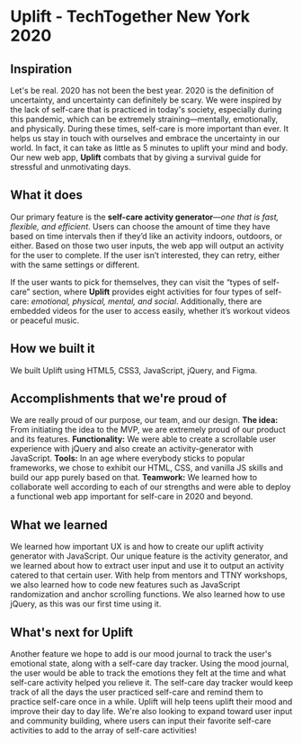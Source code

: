 # Uplift - TechTogether New York 2020
## Inspiration
Let's be real. 2020 has not been the best year. 2020 is the definition of uncertainty, and uncertainty can definitely be scary. We were inspired by the lack of self-care that is practiced in today's society, especially during this pandemic, which can be extremely straining—mentally, emotionally, and physically. During these times, self-care is more important than ever. It helps us stay in touch with ourselves and embrace the uncertainty in our world. In fact, it can take as little as 5 minutes to uplift your mind and body. Our new web app, **Uplift** combats that by giving a survival guide for stressful and unmotivating days. 

## What it does
Our primary feature is the **self-care activity generator**—_one that is fast, flexible, and efficient_. Users can choose the amount of time they have based on time intervals then if they’d like an activity indoors, outdoors, or either. Based on those two user inputs, the web app will output an activity for the user to complete. If the user isn’t interested, they can retry, either with the same settings or different. 

If the user wants to pick for themselves, they can visit the “types of self-care” section, where **Uplift** provides eight activities for four types of self-care: _emotional, physical, mental, and social_. Additionally, there are embedded videos for the user to access easily, whether it’s workout videos or peaceful music. 

## How we built it
We built Uplift using HTML5, CSS3, JavaScript, jQuery, and Figma.

## Accomplishments that we're proud of
We are really proud of our purpose, our team, and our design. 
**The idea:** 
From initiating the idea to the MVP, we are extremely proud of our product and its features. 
**Functionality:**
We were able to create a scrollable user experience with jQuery and also create an activity-generator with JavaScript. 
**Tools:** 
In an age where everybody sticks to popular frameworks, we chose to exhibit our HTML, CSS, and vanilla JS skills and build our app purely based on that. 
**Teamwork:**
We learned how to collaborate well according to each of our strengths and were able to deploy a functional web app important for self-care in 2020 and beyond.

## What we learned
We learned how important UX is and how to create our uplift activity generator with JavaScript. Our unique feature is the activity generator, and we learned about how to extract user input and use it to output an activity catered to that certain user. With help from mentors and TTNY workshops, we also learned how to code new features such as JavaScript randomization and anchor scrolling functions. We also learned how to use jQuery, as this was our first time using it. 

## What's next for Uplift
Another feature we hope to add is our mood journal to track the user's emotional state, along with a self-care day tracker. Using the mood journal, the user would be able to track the emotions they felt at the time and what self-care activity helped you relieve it. The self-care day tracker would keep track of all the days the user practiced self-care and remind them to practice self-care once in a while. Uplift will help teens uplift their mood and improve their day to day life. We're also looking to expand toward user input and community building, where users can input their favorite self-care activities to add to the array of self-care activities!
